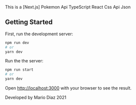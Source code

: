 This is a [Next.js] Pokemon Api TypeScript React Css Api Json 

## Getting Started

First, run the development server:

```bash
npm run dev
# or
yarn dev
```
Run the the server:

```bash
npm run start
# or
yarn dev
```

Open [http://localhost:3000](http://localhost:3000) with your browser to see the result.

Developed by Mario Diaz 2021
